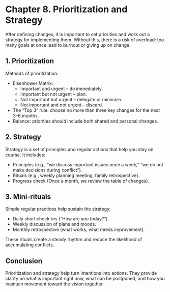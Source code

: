 # Chapter 8. Prioritization and Strategy

After defining changes, it is important to set priorities and work out a strategy for implementing them. Without this, there is a risk of overload: too many goals at once lead to burnout or giving up on change.

## 1. Prioritization

Methods of prioritization:

- Eisenhower Matrix:
    - Important and urgent – do immediately.
    - Important but not urgent – plan.
    - Not important but urgent – delegate or minimize.
    - Not important and not urgent – discard.
- The “Top 3” rule: choose no more than three key changes for the next 3–6 months.
- Balance: priorities should include both shared and personal changes.

## 2. Strategy

Strategy is a set of principles and regular actions that help you stay on course. It includes:

- Principles (e.g., “we discuss important issues once a week,” “we do not make decisions during conflict”).
- Rituals (e.g., weekly planning meeting, family retrospective).
- Progress check (Once a month, we review the table of changes).

## 3. Mini-rituals

Simple regular practices help sustain the strategy:

- Daily short check-ins (“How are you today?”).
- Weekly discussion of plans and moods.
- Monthly retrospective (what works, what needs improvement).

These rituals create a steady rhythm and reduce the likelihood of accumulating conflicts.

## Conclusion

Prioritization and strategy help turn intentions into actions. They provide clarity on what is important right now, what can be postponed, and how you maintain movement toward the vision together.

